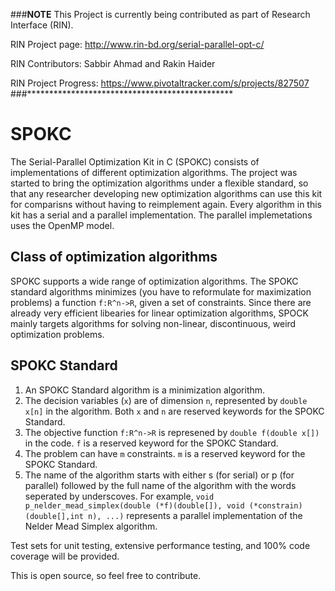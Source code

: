 ###********************NOTE********************
This Project is currently being contributed as part of Research Interface (RIN).

RIN Project page: http://www.rin-bd.org/serial-parallel-opt-c/

RIN Contributors: Sabbir Ahmad and Rakin Haider

RIN Project Progress: https://www.pivotaltracker.com/s/projects/827507
###***********************************************

# SPOKC


The Serial-Parallel Optimization Kit in C (SPOKC) consists of implementations of different optimization algorithms. The project was started to bring the optimization algorithms under a flexible standard, so that any researcher developing new optimization algorithms can use this kit for comparisns without having to reimplement again. Every algorithm in this kit has a serial and a parallel implementation. The parallel implemetations uses the OpenMP model. 

## Class of optimization algorithms

SPOKC supports a wide range of optimization algorithms. The SPOKC standard algorithms minimizes (you have to reformulate for maximization problems) a function `f:R^n->R`, given a set of constraints. Since there are already very efficient libearies for linear optimization algorithms, SPOCK mainly targets algorithms for solving non-linear, discontinuous, weird optimization problems.


## SPOKC Standard

1. An SPOKC Standard algorithm is a minimization algorithm.
2. The decision variables (`x`) are of dimension `n`, represented by `double x[n]` in the algorithm. Both `x` and `n` are reserved keywords for the SPOKC Standard.
3. The objective function `f:R^n->R` is represened by `double f(double x[])` in the code. `f` is a reserved keyword for the SPOKC Standard.
4. The problem can have `m` constraints. `m` is a reserved keyword for the SPOKC Standard.
5. The name of the algorithm starts with either s (for serial) or p (for parallel) followed by the full name of the algorithm with the words seperated by underscoves. For example, `void p_nelder_mead_simplex(double (*f)(double[]), void (*constrain)(double[],int n), ...)` represents a parallel implementation of the Nelder Mead Simplex algorithm.

Test sets for unit testing, extensive performance testing, and 100% code coverage will be provided.

This is open source, so feel free to contribute.
